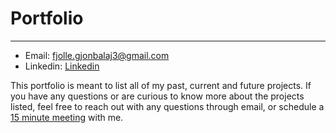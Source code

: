 # Portfolio
***
* Email: fjolle.gjonbalaj3@gmail.com
* Linkedin: [Linkedin](https://www.linkedin.com/in/fjoll%C3%AB-gjonbalaj-3075b0102/)

This portfolio is meant to list all of my past, current and future projects. If you have any questions or are curious to know more about the projects listed, feel free to reach out with any questions through email, or schedule a [15 minute meeting](https://calendly.com/fjolle-gjonbalaj/15min) with me.
